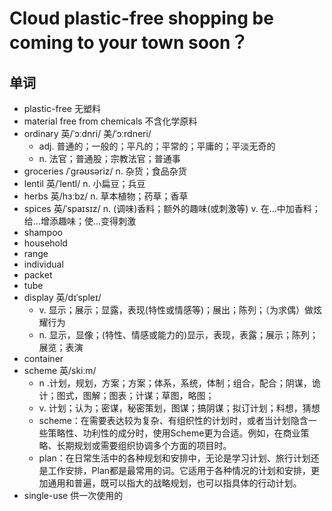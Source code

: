 # Cloud plastic-free shopping be coming to your town soon？

## 单词
- plastic-free 无塑料
- material free from chemicals 不含化学原料
- ordinary 英/ˈɔːdnri/ 美/ˈɔːrdneri/
  - adj. 普通的；一般的；平凡的；平常的；平庸的；平淡无奇的
  - n. 法官；普通股；宗教法官；普通事
- groceries /ˈgrəʊsəriz/ n. 杂货；食品杂货
- lentil 英/ˈlentl/ n. 小扁豆；兵豆
- herbs 英/hɜːbz/ n. 草本植物；药草；香草
- spices 英/ˈspaɪsɪz/ n. (调味)香料；额外的趣味(或刺激等) v. 在…中加香料；给…增添趣味；使…变得刺激
- shampoo
- household
- range
- individual
- packet
- tube
- display 英/dɪˈspleɪ/
  - v. 显示；展示；显露，表现(特性或情感等)；展出；陈列；（为求偶）做炫耀行为
  - n. 显示，显像；(特性、情感或能力的)显示，表现，表露；展示；陈列；展览；表演
- container
- scheme 英/skiːm/
  - n .计划，规划，方案；方案；体系，系统，体制；组合，配合；阴谋，诡计；图式，图解；图表；计谋；草图，略图；
  - v. 计划；认为；密谋，秘密策划，图谋；搞阴谋；拟订计划；料想，猜想
  - scheme：在需要表达较为复杂、有组织性的计划时，或者当计划隐含一些策略性、功利性的成分时，使用Scheme更为合适。例如，在商业策略、长期规划或需要组织协调多个方面的项目时。
  - plan：在日常生活中的各种规划和安排中，无论是学习计划、旅行计划还是工作安排，Plan都是最常用的词。它适用于各种情况的计划和安排，更加通用和普遍，既可以指大的战略规划，也可以指具体的行动计划。
- single-use 供一次使用的
